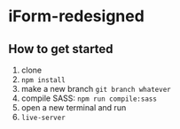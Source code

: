 # iForm-redesigned

## How to get started

1. clone
2. `npm install`
3. make a new branch `git branch whatever`
4. compile SASS: `npm run compile:sass`
5. open a new terminal and run
6. `live-server`
